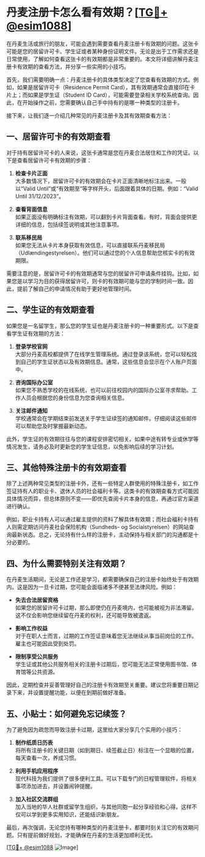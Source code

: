 # 丹麦注册卡怎么看有效期？[[TG💪+ @esim1088](https://t.me/s/esim1088)]

在丹麦生活或旅行的朋友，可能会遇到需要查看丹麦注册卡有效期的问题。这张卡可能是您的居留许可卡、学生证或者某种身份证明文件。无论是出于工作需求还是日常使用，了解如何查看这张卡的有效期都是非常重要的。本文将详细讲解丹麦注册卡有效期的查看方法，并分享一些实用的小技巧。

首先，我们需要明确一点：丹麦注册卡的具体类型决定了您查看有效期的方式。例如，如果是居留许可卡（Residence Permit Card），其有效期通常会直接印在卡片上；而如果是学生证（Student ID Card），可能需要登录相关学校系统查询。因此，在开始操作之前，您需要确认自己手中持有的是哪一种类型的注册卡。

接下来，让我们逐一介绍几种常见的丹麦注册卡及其有效期查看方法：

## 一、居留许可卡的有效期查看

对于持有居留许可卡的人来说，这张卡通常是您在丹麦合法居住和工作的凭证。以下是查看居留许可卡有效期的步骤：

1. **检查卡片正面**  
   大多数情况下，居留许可卡的有效期会在卡片正面清晰地标注出来。一般以“Valid Until”或“有效期至”等字样开头，后面跟着具体的日期。例如：“Valid Until 31/12/2023”。

2. **查看背面信息**  
   如果正面没有明确标注有效期，可以翻到卡片背面查看。有时，背面会提供更详细的信息，包括续签说明或其他注意事项。

3. **联系移民局**  
   如果您无法从卡片本身获取有效信息，可以直接联系丹麦移民局（Udlændingestyrelsen）。他们可以通过您的个人信息帮助您核实卡的有效期限。

需要注意的是，居留许可卡的有效期通常与您的居留许可申请条件挂钩。比如，如果您是以学习为目的获得居留许可，则卡的有效期可能与您的学制时间一致。因此，提前了解自己的申请情况有助于更好地管理时间。

## 二、学生证的有效期查看

如果您是一名留学生，那么您的学生证也是丹麦注册卡的一种重要形式。以下是查看学生证有效期的方法：

1. **登录学校官网**  
   大部分丹麦高校都提供了在线学生管理系统。通过登录该系统，您可以轻松找到自己的学生证状态以及有效期信息。通常，这些信息会显示在个人账户页面中。

2. **咨询国际办公室**  
   如果您不熟悉学校的在线系统，也可以前往校园内的国际办公室寻求帮助。工作人员会根据您的身份信息为您查询相关信息。

3. **关注邮件通知**  
   学校通常会在学期结束前发送关于学生证续签的通知邮件。仔细阅读这些邮件可以帮助您及时掌握最新动态。

此外，学生证的有效期往往与您的课程安排密切相关。如果中途有转专业或休学等情况发生，请务必及时更新您的学生证信息，以免影响后续的学习计划。

## 三、其他特殊注册卡的有效期查看

除了上述两种常见类型的注册卡外，还有一些特定人群使用的特殊注册卡，如工作签证持有人的职业卡、退休人员的社会福利卡等。这类卡的有效期查看方式可能因具体情况而异，但总体原则不变——即优先查阅卡片本身的信息，再通过官方渠道进行确认。

例如，职业卡持有人可以通过雇主提供的资料了解具体有效期；而社会福利卡持有人则需定期访问丹麦社会保险机构（Sundheds- og Socialstyrelsen）的网站查询最新状态。总之，无论持有什么样的注册卡，主动保持与相关部门的沟通都是十分必要的。

## 四、为什么需要特别关注有效期？

在丹麦生活期间，无论是工作还是学习，都需要确保自己的注册卡始终处于有效期内。这是因为一旦卡过期，您可能会面临诸多不便甚至法律风险。例如：

- **失去合法居留资格**  
  如果您的居留许可卡过期，那么即使仍在丹麦境内，也可能被视为非法滞留。这不仅会影响您继续留在丹麦的权利，还可能导致被遣返。

- **影响工作权益**  
  对于在职人士而言，过期的工作签证意味着您无法继续从事当前岗位的工作。雇主也可能因此受到处罚。

- **限制享受公共服务**  
  学生证或其他公共服务相关的注册卡过期后，您可能无法正常使用图书馆、体育馆等公共资源。

因此，定期检查并妥善管理好自己的注册卡有效期至关重要。建议您将重要日期记录下来，并设置提醒功能，以便在到期前做好准备。

## 五、小贴士：如何避免忘记续签？

为了避免因为疏忽而导致注册卡过期，这里给大家分享几个实用的小技巧：

1. **制作纸质日历表**  
   将所有注册卡的关键日期（如到期日、续签截止日）标注在一个显眼的位置，每天查看一次，养成习惯。

2. **利用手机应用程序**  
   现代科技为我们提供了很多便利工具。可以下载专门的日程管理软件，将相关事项添加进去，并设置闹钟提醒。

3. **加入社区交流群组**  
   加入当地的华人社群或留学生组织，与其他同胞一起分享经验和心得。这样不仅可以学到更多实用知识，还能结识新朋友。

最后，再次强调，无论您持有哪种类型的丹麦注册卡，都要时刻关注它的有效期问题。只有提前做好规划，才能确保在丹麦的生活更加顺利无忧。

[[TG💪+ @esim1088](https://t.me/s/esim1088) ![Image](https://i.postimg.cc/4NQfJmqS/Snipaste-2025-05-13-00-14-12.png)]